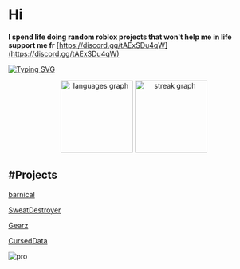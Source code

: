 # Hi
**I spend life doing random roblox projects that won't help me in life support me fr** [https://discord.gg/tAExSDu4qW](https://discord.gg/tAExSDu4qW)

[![Typing SVG](https://readme-typing-svg.demolab.com?font=Fira+Code&pause=1000&random=false&width=435&lines=join+rn%3A+https%3A%2F%2Fdiscord.gg%2Fp9EEmdybF8)](https://git.io/typing-svg)

<div align="center">
  <img src="https://github-readme-stats.vercel.app/api/top-langs?username=Tropxzz&locale=en&hide_title=false&layout=compact&card_width=320&langs_count=5&theme=dark&hide_border=true&order=2&custom_title=Languages" height="145" alt="languages graph"  />
  <img src="https://streak-stats.demolab.com?user=Tropxzz&locale=en&mode=weekly&theme=dark&hide_border=true&border_radius=5&date_format=M j[, Y]&order=3" height="145" alt="streak graph"  />
</div>

#Projects
------------------
[barnical](https://barnical.github.io/)

[SweatDestroyer](https://github.com/Tropxzz/SweatDestroyer)

[Gearz](https://github.com/Tropxzz/GEARZ-)

[CursedData](https://github.com/Tropxzz/CursedData)

![pro](https://raw.githubusercontent.com/BrunnerLivio/brunnerlivio/master/images/marquee.svg)

